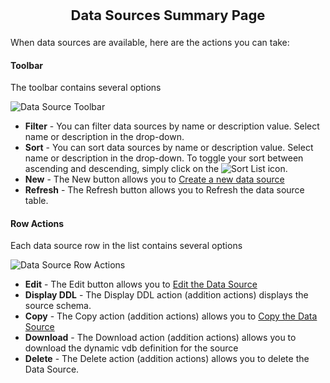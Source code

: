 <p style="text-align: center;font-weight: bold;font-size: 22">Data Sources Summary Page</p>

When data sources are available, here are the actions you can take:

#### Toolbar
The toolbar contains several options

![Data Source Toolbar](images/DataSourceToolbar.png "Data Source Toolbar")

*  **Filter** - You can filter data sources by name or description value. Select name or description in the drop-down.
*  **Sort** - You can sort data sources by name or description value. Select name or description in the drop-down. To toggle your sort between ascending and descending, simply click on the ![Sort List](images/SortDataServicebyAscDesc.png "Sort Acsending/Descending") icon.
*  **New** - The New button allows you to [Create a new data source](svcsource-new-help.html)
*  **Refresh** - The Refresh button allows you to Refresh the data source table.

#### Row Actions
Each data source row in the list contains several options

![Data Source Row Actions](images/DataSourceRowOptions.png "Data Source Row Actions")

*  **Edit** - The Edit button allows you to [Edit the Data Source](svcsource-edit-help.html)
*  **Display DDL** - The Display DDL action (addition actions) displays the source schema.
*  **Copy** - The Copy action (addition actions) allows you to [Copy the Data Source](svcsource-clone-help.html)
*  **Download** - The Download action (addition actions) allows you to download the dynamic vdb definition for the source
*  **Delete** - The Delete action (addition actions) allows you to delete the Data Source.

